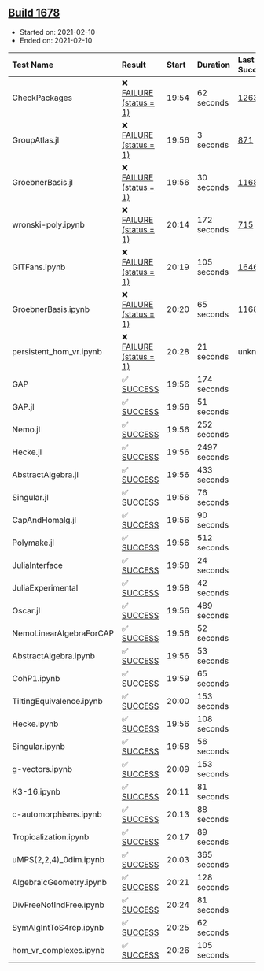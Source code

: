 ## [Build 1678](https://oscarci.mathematik.uni-kl.de/job/oscar-stable/1678/)

* Started on: 2021-02-10
* Ended on: 2021-02-10

| Test Name    | Result | Start | Duration | Last Success | First Failure |
|:-------------|:-------|:------|:---------|:-------------|:--------------|
| CheckPackages | ❌ [FAILURE (status = 1)](https://oscarci.mathematik.uni-kl.de/job/oscar-stable/1678/artifact/logs/build-1678/CheckPackages.log) | 19:54 | 62 seconds | [1263](https://oscarci.mathematik.uni-kl.de/job/oscar-stable/1263/) | [1264](https://oscarci.mathematik.uni-kl.de/job/oscar-stable/1264/) |
| GroupAtlas.jl | ❌ [FAILURE (status = 1)](https://oscarci.mathematik.uni-kl.de/job/oscar-stable/1678/artifact/logs/build-1678/GroupAtlas.jl.log) | 19:56 | 3 seconds | [871](https://oscarci.mathematik.uni-kl.de/job/oscar-stable/871/) | [872](https://oscarci.mathematik.uni-kl.de/job/oscar-stable/872/) |
| GroebnerBasis.jl | ❌ [FAILURE (status = 1)](https://oscarci.mathematik.uni-kl.de/job/oscar-stable/1678/artifact/logs/build-1678/GroebnerBasis.jl.log) | 19:56 | 30 seconds | [1168](https://oscarci.mathematik.uni-kl.de/job/oscar-stable/1168/) | [1169](https://oscarci.mathematik.uni-kl.de/job/oscar-stable/1169/) |
| wronski-poly.ipynb | ❌ [FAILURE (status = 1)](https://oscarci.mathematik.uni-kl.de/job/oscar-stable/1678/artifact/logs/build-1678/wronski-poly.ipynb.log) | 20:14 | 172 seconds | [715](https://oscarci.mathematik.uni-kl.de/job/oscar-stable/715/) | [716](https://oscarci.mathematik.uni-kl.de/job/oscar-stable/716/) |
| GITFans.ipynb | ❌ [FAILURE (status = 1)](https://oscarci.mathematik.uni-kl.de/job/oscar-stable/1678/artifact/logs/build-1678/GITFans.ipynb.log) | 20:19 | 105 seconds | [1646](https://oscarci.mathematik.uni-kl.de/job/oscar-stable/1646/) | [1647](https://oscarci.mathematik.uni-kl.de/job/oscar-stable/1647/) |
| GroebnerBasis.ipynb | ❌ [FAILURE (status = 1)](https://oscarci.mathematik.uni-kl.de/job/oscar-stable/1678/artifact/logs/build-1678/GroebnerBasis.ipynb.log) | 20:20 | 65 seconds | [1168](https://oscarci.mathematik.uni-kl.de/job/oscar-stable/1168/) | [1169](https://oscarci.mathematik.uni-kl.de/job/oscar-stable/1169/) |
| persistent_hom_vr.ipynb | ❌ [FAILURE (status = 1)](https://oscarci.mathematik.uni-kl.de/job/oscar-stable/1678/artifact/logs/build-1678/persistent_hom_vr.ipynb.log) | 20:28 | 21 seconds | unknown | unknown |
| GAP | ✅ [SUCCESS](https://oscarci.mathematik.uni-kl.de/job/oscar-stable/1678/artifact/logs/build-1678/GAP.log) | 19:56 | 174 seconds |  |  |
| GAP.jl | ✅ [SUCCESS](https://oscarci.mathematik.uni-kl.de/job/oscar-stable/1678/artifact/logs/build-1678/GAP.jl.log) | 19:56 | 51 seconds |  |  |
| Nemo.jl | ✅ [SUCCESS](https://oscarci.mathematik.uni-kl.de/job/oscar-stable/1678/artifact/logs/build-1678/Nemo.jl.log) | 19:56 | 252 seconds |  |  |
| Hecke.jl | ✅ [SUCCESS](https://oscarci.mathematik.uni-kl.de/job/oscar-stable/1678/artifact/logs/build-1678/Hecke.jl.log) | 19:56 | 2497 seconds |  |  |
| AbstractAlgebra.jl | ✅ [SUCCESS](https://oscarci.mathematik.uni-kl.de/job/oscar-stable/1678/artifact/logs/build-1678/AbstractAlgebra.jl.log) | 19:56 | 433 seconds |  |  |
| Singular.jl | ✅ [SUCCESS](https://oscarci.mathematik.uni-kl.de/job/oscar-stable/1678/artifact/logs/build-1678/Singular.jl.log) | 19:56 | 76 seconds |  |  |
| CapAndHomalg.jl | ✅ [SUCCESS](https://oscarci.mathematik.uni-kl.de/job/oscar-stable/1678/artifact/logs/build-1678/CapAndHomalg.jl.log) | 19:56 | 90 seconds |  |  |
| Polymake.jl | ✅ [SUCCESS](https://oscarci.mathematik.uni-kl.de/job/oscar-stable/1678/artifact/logs/build-1678/Polymake.jl.log) | 19:56 | 512 seconds |  |  |
| JuliaInterface | ✅ [SUCCESS](https://oscarci.mathematik.uni-kl.de/job/oscar-stable/1678/artifact/logs/build-1678/JuliaInterface.log) | 19:58 | 24 seconds |  |  |
| JuliaExperimental | ✅ [SUCCESS](https://oscarci.mathematik.uni-kl.de/job/oscar-stable/1678/artifact/logs/build-1678/JuliaExperimental.log) | 19:58 | 42 seconds |  |  |
| Oscar.jl | ✅ [SUCCESS](https://oscarci.mathematik.uni-kl.de/job/oscar-stable/1678/artifact/logs/build-1678/Oscar.jl.log) | 19:56 | 489 seconds |  |  |
| NemoLinearAlgebraForCAP | ✅ [SUCCESS](https://oscarci.mathematik.uni-kl.de/job/oscar-stable/1678/artifact/logs/build-1678/NemoLinearAlgebraForCAP.log) | 19:56 | 52 seconds |  |  |
| AbstractAlgebra.ipynb | ✅ [SUCCESS](https://oscarci.mathematik.uni-kl.de/job/oscar-stable/1678/artifact/logs/build-1678/AbstractAlgebra.ipynb.log) | 19:56 | 53 seconds |  |  |
| CohP1.ipynb | ✅ [SUCCESS](https://oscarci.mathematik.uni-kl.de/job/oscar-stable/1678/artifact/logs/build-1678/CohP1.ipynb.log) | 19:59 | 65 seconds |  |  |
| TiltingEquivalence.ipynb | ✅ [SUCCESS](https://oscarci.mathematik.uni-kl.de/job/oscar-stable/1678/artifact/logs/build-1678/TiltingEquivalence.ipynb.log) | 20:00 | 153 seconds |  |  |
| Hecke.ipynb | ✅ [SUCCESS](https://oscarci.mathematik.uni-kl.de/job/oscar-stable/1678/artifact/logs/build-1678/Hecke.ipynb.log) | 19:56 | 108 seconds |  |  |
| Singular.ipynb | ✅ [SUCCESS](https://oscarci.mathematik.uni-kl.de/job/oscar-stable/1678/artifact/logs/build-1678/Singular.ipynb.log) | 19:58 | 56 seconds |  |  |
| g-vectors.ipynb | ✅ [SUCCESS](https://oscarci.mathematik.uni-kl.de/job/oscar-stable/1678/artifact/logs/build-1678/g-vectors.ipynb.log) | 20:09 | 153 seconds |  |  |
| K3-16.ipynb | ✅ [SUCCESS](https://oscarci.mathematik.uni-kl.de/job/oscar-stable/1678/artifact/logs/build-1678/K3-16.ipynb.log) | 20:11 | 81 seconds |  |  |
| c-automorphisms.ipynb | ✅ [SUCCESS](https://oscarci.mathematik.uni-kl.de/job/oscar-stable/1678/artifact/logs/build-1678/c-automorphisms.ipynb.log) | 20:13 | 88 seconds |  |  |
| Tropicalization.ipynb | ✅ [SUCCESS](https://oscarci.mathematik.uni-kl.de/job/oscar-stable/1678/artifact/logs/build-1678/Tropicalization.ipynb.log) | 20:17 | 89 seconds |  |  |
| uMPS(2,2,4)_0dim.ipynb | ✅ [SUCCESS](https://oscarci.mathematik.uni-kl.de/job/oscar-stable/1678/artifact/logs/build-1678/uMPS-2-2-4-_0dim.ipynb.log) | 20:03 | 365 seconds |  |  |
| AlgebraicGeometry.ipynb | ✅ [SUCCESS](https://oscarci.mathematik.uni-kl.de/job/oscar-stable/1678/artifact/logs/build-1678/AlgebraicGeometry.ipynb.log) | 20:21 | 128 seconds |  |  |
| DivFreeNotIndFree.ipynb | ✅ [SUCCESS](https://oscarci.mathematik.uni-kl.de/job/oscar-stable/1678/artifact/logs/build-1678/DivFreeNotIndFree.ipynb.log) | 20:24 | 81 seconds |  |  |
| SymAlgIntToS4rep.ipynb | ✅ [SUCCESS](https://oscarci.mathematik.uni-kl.de/job/oscar-stable/1678/artifact/logs/build-1678/SymAlgIntToS4rep.ipynb.log) | 20:25 | 62 seconds |  |  |
| hom_vr_complexes.ipynb | ✅ [SUCCESS](https://oscarci.mathematik.uni-kl.de/job/oscar-stable/1678/artifact/logs/build-1678/hom_vr_complexes.ipynb.log) | 20:26 | 105 seconds |  |  |
